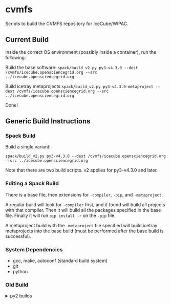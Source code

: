 # cvmfs
Scripts to build the CVMFS repository for IceCube/WIPAC.

## Current Build

Inside the correct OS environment (possibly inside a container), run the following:

Build the base software:
`spack/build_v2.py py3-v4.3.0 --dest /cvmfs/icecube.opensciencegrid.org --src ../icecube.opensciencegrid.org`

Build icetray metaprojects
`spack/build_v2.py py3-v4.3.0-metaproject --dest /cvmfs/icecube.opensciencegrid.org --src ../icecube.opensciencegrid.org`

Done!


## Generic Build Instructions

### Spack Build

Build a single variant:

`spack/build_v2.py py3-v4.3.0 --dest /cvmfs/icecube.opensciencegrid.org --src ../icecube.opensciencegrid.org`

Note that there are two build scripts. v2 applies for py3-v4.3.0 and later.

### Editing a Spack Build

There is a base file, then extensions for `-compiler`, `-pip`, and `-metaproject`.

A regular build will look for `-compiler` first, and if found will build all
projects with that compiler.  Then it will build all the packages specified in
the base file.  Finally it will run `pip install -r` on the `-pip` file.

A metaproject build with the `-metaproject` file specified will build icetray
metaprojects into the base build (must be performed after the base build is
successful).

### System Dependencies

* gcc, make, autoconf (standard build system)
* git
* python

### Old Build

<details>
  <summary>py2 builds</summary>

  To build all variants at once:

  `cd builders;./build.py --dest /cvmfs/icecube.opensciencegrid.org --src ../icecube.opensciencegrid.org`

  Or you can select a variant to build:

  `cd builders;./build.py --dest /cvmfs/icecube.opensciencegrid.org --src ../icecube.opensciencegrid.org --variant py2_v2_base`

</details>
